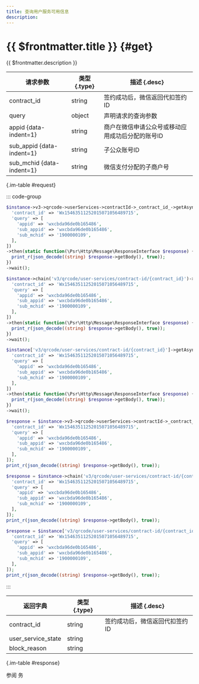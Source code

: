 ```yaml
---
title: 查询用户服务可用信息
description: 
---
```


# {{ $frontmatter.title }} {#get}

{{ $frontmatter.description }}

| 请求参数 | 类型 {.type} | 描述 {.desc}
| --- | --- | ---
| contract_id | string | 签约成功后，微信返回代扣签约ID
| query | object | 声明请求的查询参数
| appid {data-indent=1} | string | 商户在微信申请公众号或移动应用成功后分配的账号ID
| sub_appid {data-indent=1} | string | 子公众账号ID
| sub_mchid {data-indent=1} | string | 微信支付分配的子商户号

{.im-table #request}

::: code-group

```php [异步纯链式]
$instance->v3->qrcode->userServices->contractId->_contract_id_->getAsync([
  'contract_id' => 'Wx15463511252015071056489715',
  'query' => [
    'appid' => 'wxcbda96de0b165486',
    'sub_appid' => 'wxcbda96de0b165486',
    'sub_mchid' => '1900000109',
  ],
])
->then(static function(\Psr\Http\Message\ResponseInterface $response) {
  print_r(json_decode((string) $response->getBody(), true));
})
->wait();
```

```php [异步声明式]
$instance->chain('v3/qrcode/user-services/contract-id/{contract_id}')->getAsync([
  'contract_id' => 'Wx15463511252015071056489715',
  'query' => [
    'appid' => 'wxcbda96de0b165486',
    'sub_appid' => 'wxcbda96de0b165486',
    'sub_mchid' => '1900000109',
  ],
])
->then(static function(\Psr\Http\Message\ResponseInterface $response) {
  print_r(json_decode((string) $response->getBody(), true));
})
->wait();
```

```php [异步属性式]
$instance['v3/qrcode/user-services/contract-id/{contract_id}']->getAsync([
  'contract_id' => 'Wx15463511252015071056489715',
  'query' => [
    'appid' => 'wxcbda96de0b165486',
    'sub_appid' => 'wxcbda96de0b165486',
    'sub_mchid' => '1900000109',
  ],
])
->then(static function(\Psr\Http\Message\ResponseInterface $response) {
  print_r(json_decode((string) $response->getBody(), true));
})
->wait();
```

```php [同步纯链式]
$response = $instance->v3->qrcode->userServices->contractId->_contract_id_->get([
  'contract_id' => 'Wx15463511252015071056489715',
  'query' => [
    'appid' => 'wxcbda96de0b165486',
    'sub_appid' => 'wxcbda96de0b165486',
    'sub_mchid' => '1900000109',
  ],
]);
print_r(json_decode((string) $response->getBody(), true));
```

```php [同步声明式]
$response = $instance->chain('v3/qrcode/user-services/contract-id/{contract_id}')->get([
  'contract_id' => 'Wx15463511252015071056489715',
  'query' => [
    'appid' => 'wxcbda96de0b165486',
    'sub_appid' => 'wxcbda96de0b165486',
    'sub_mchid' => '1900000109',
  ],
]);
print_r(json_decode((string) $response->getBody(), true));
```

```php [同步属性式]
$response = $instance['v3/qrcode/user-services/contract-id/{contract_id}']->get([
  'contract_id' => 'Wx15463511252015071056489715',
  'query' => [
    'appid' => 'wxcbda96de0b165486',
    'sub_appid' => 'wxcbda96de0b165486',
    'sub_mchid' => '1900000109',
  ],
]);
print_r(json_decode((string) $response->getBody(), true));
```

:::

| 返回字典 | 类型 {.type} | 描述 {.desc}
| --- | --- | ---
| contract_id | string | 签约成功后，微信返回代扣签约ID
| user_service_state | string | 
| block_reason | string | 

{.im-table #response}

参阅 务
